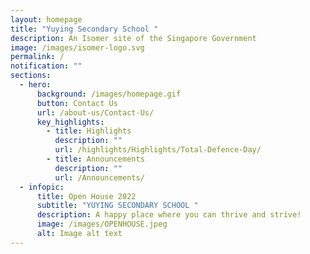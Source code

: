 ```yaml
---
layout: homepage
title: "Yuying Secondary School "
description: An Isomer site of the Singapore Government
image: /images/isomer-logo.svg
permalink: /
notification: ""
sections:
  - hero:
      background: /images/homepage.gif
      button: Contact Us
      url: /about-us/Contact-Us/
      key_highlights:
        - title: Highlights
          description: ""
          url: /highlights/Highlights/Total-Defence-Day/
        - title: Announcements
          description: ""
          url: /Announcements/
  - infopic:
      title: Open House 2022
      subtitle: "YUYING SECONDARY SCHOOL "
      description: A happy place where you can thrive and strive!
      image: /images/OPENHOUSE.jpeg
      alt: Image alt text
---
```

